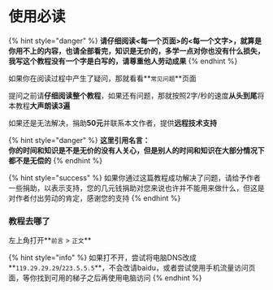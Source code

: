 # 使用必读

{% hint style="danger" %}
**请仔细阅读&lt;每一个页面&gt;的&lt;每一个文字&gt;，就算是你用不上的内容，也请全部看完，知识是无价的，多学一点对你也没有什么损失，我写这个教程没有一个字是白写的，请尊重他人劳动成果**
{% endhint %}

如果你在阅读过程中产生了疑问，那就看看**`常见问题`**页面

提问之前请**仔细阅读整个教程**，如果还有问题，那就按照2字/秒的速度**从头到尾**将本教程**大声朗读3遍**

如果还是无法解决，捐助**50元**并联系本文作者，提供**远程技术支持**

{% hint style="danger" %}
**这里引用名言：  
你的时间和知识是不是无价的没有人关心，但是别人的时间和知识在大部分情况下都不是无偿的**
{% endhint %}

{% hint style="success" %}
如果你通过这篇教程成功解决了问题，请给予作者一些捐助，以表示支持，您的几元钱捐助对您来说也许并不能用来做什么，但这是对作者付出劳动的肯定，感谢您的支持
{% endhint %}

### **教程去哪了**

左上角打开**`前言` &gt; `正文`**

{% hint style="info" %}
如果打不开，尝试将电脑DNS改成**`119.29.29.29`/`223.5.5.5`**，不会改请baidu，或者尝试使用手机流量访问页面，等你找到可用的梯子之后再使用电脑访问
{% endhint %}

